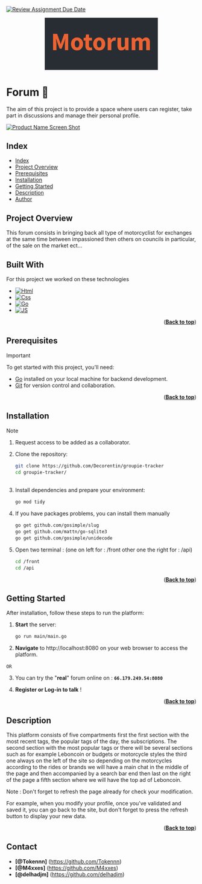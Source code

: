 [![Review Assignment Due Date](https://classroom.github.com/assets/deadline-readme-button-24ddc0f5d75046c5622901739e7c5dd533143b0c8e959d652212380cedb1ea36.svg)](https://classroom.github.com/a/J7fVND2K)
 
<p align="center">
<img src="images/img.png" alt="Your image alt text" width="300">
</p>
 
<a name="readme-top"></a>
 
# Forum 👋
 
The aim of this project is to provide a space where users
can register, take part in discussions and manage their personal profile.
 
[![Product Name Screen Shot][product-screenshot]](https://p4d4.fr)
 
## Index
 
- [Index](#index)
- [Project Overview](#project-overview)
- [Prerequisites](#prerequisites)
- [Installation](#installation)
- [Getting Started](#getting-started)
- [Description](#games-description)
- [Author](#author)
 
## Project Overview  
 
This forum consists in bringing back all type of motorcyclist for exchanges at the same time between impassioned then others on councils in particular, of the sale on the market ect...
 
## Built With
 
For this project we worked on these technologies
 
* [![Html][Html]][Html-url]
* [![Css][Css]][Css-url]
* [![Go][Go]][Go-url]
* [![JS][JS]][JS-url]
 
 
<p align="right">(<a href="#readme-top"><strong>Back to top</strong></a>)</p>
 
 
## Prerequisites
 
> [!IMPORTANT]
> To get started with this project, you'll need:
 
- [Go](https://go.dev/doc/install) installed on your local machine for backend development.
- [Git](https://git-scm.com/downloads) for version control and collaboration.
 
<p align="right">(<a href="#readme-top"><strong>Back to top</strong></a>)</p>
 
 
## Installation
 
> [!NOTE]
>1. Request access to be added as a collaborator.
 
2. Clone the repository:
   ```bash
   git clone https://github.com/Decorentin/groupie-tracker
   cd groupie-tracker/
 
3. Install dependencies and prepare your environment:
    ```bash
    go mod tidy
 
4. If you have packages problems, you can install them manually
    ```bash
    go get github.com/gosimple/slug
    go get github.com/mattn/go-sqlite3
    go get github.com/gosimple/unidecode
 
5. Open two terminal : (one on left for : /front other one the right for : /api) 
    ```bash
    cd /front
    cd /api
 
<p align="right">(<a href="#readme-top"><strong>Back to top</strong></a>)</p>
 
 
## Getting Started  
 
After installation, follow these steps to run the platform:
 
1. __Start__ the server:
    ```bash
    go run main/main.go
 
2. __Navigate__ to http://localhost:8080 on your web browser to access the platform.
 
`OR`
 
3. You can try the "**real**" forum online on : **`66.179.249.54:8080`**
 
3. __Register or Log-in to talk__ !
 
<p align="right">(<a href="#readme-top"><strong>Back to top</strong></a>)</p>
 
 
## Description  
 
This platform consists of five compartments first the first section with the most recent tags, the popular tags of the day, the subscriptions. The second section with the most popular tags or there will be several sections such as for example Leboncoin or budgets or motorcycle styles the third one always on the left of the site so depending on the motorcycles according to the rides or brands we will have a main chat in the middle of the page and then accompanied by a search bar end then last on the right of the page a fifth section where we will have the top ad of Leboncoin.

Note : Don't forget to refresh the page already for check your modification.

For example, when you modify your profile, once you've validated and saved it, you can go back to the site, but don't forget to press the refresh button to display your new data.
 
<p align="right">(<a href="#readme-top"><strong>Back to top</strong></a>)</p>
 
 
## Contact  
 
- __[@Tokennn]__ (https://github.com/Tokennn)
- __[@M4xxes]__ (https://github.com/M4xxes)
- __[@delhadjm]__ (https://github.com/delhadjm)
 
 
<!-- (Markdown img link) : -->
 
[Html]: https://img.shields.io/badge/HTML5-grey?style=for-the-badge&logo=html5
[Html-url]: https://www.w3schools.com/html/
 
[Css]: https://img.shields.io/badge/CSS-grey?style=for-the-badge&logo=css3&logoColor=blue
[Css-url]: https://www.w3schools.com/css/
 
[Go]: https://img.shields.io/badge/Go-grey?style=for-the-badge&logo=go
[Go-url]: https://go.dev/
 
 
[JS]:  https://img.shields.io/badge/JavaScript-grey?style=for-the-badge&logo=javascript
[JS-url]: https://www.javascript.com/
 
 
[product-screenshot]: images/screenshot.png
